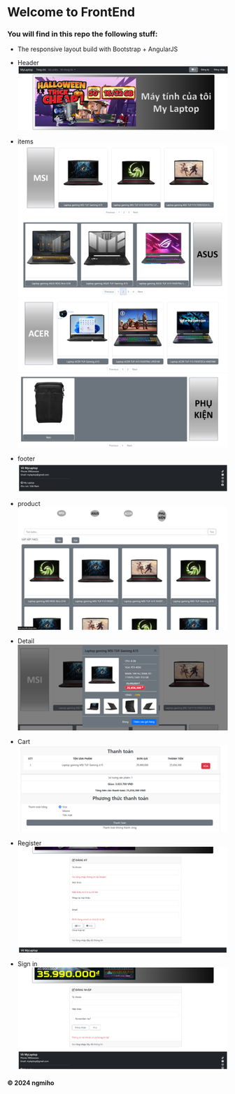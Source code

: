 # Welcome to FrontEnd
### You will find in this repo the following stuff:
* The responsive layout build with Bootstrap + AngularJS
- Header
![Header](https://github.com/ngmiho/laptopshopwebsite/blob/main/img/readme/layout01.png)

- items
![items](https://github.com/ngmiho/laptopshopwebsite/blob/main/img/readme/layout02.png)
![items](https://github.com/ngmiho/laptopshopwebsite/blob/main/img/readme/layout03.png)
![items](https://github.com/ngmiho/laptopshopwebsite/blob/main/img/readme/layout04.png)
![items](https://github.com/ngmiho/laptopshopwebsite/blob/main/img/readme/layout05.png)

- footer
![footer](https://github.com/ngmiho/laptopshopwebsite/blob/main/img/readme/layout06.png)

- product
![collapse](https://github.com/ngmiho/laptopshopwebsite/blob/main/img/readme/layout07.png)

- Detail
![detail](https://github.com/ngmiho/laptopshopwebsite/blob/main/img/readme/layout08.png)

- Cart
![](https://github.com/ngmiho/laptopshopwebsite/blob/main/img/readme/layout09.png)

- Register
![Register](https://github.com/ngmiho/laptopshopwebsite/blob/main/img/readme/layout10.png)

- Sign in
![Sign in](https://github.com/ngmiho/laptopshopwebsite/blob/main/img/readme/layout11.png)
#### © 2024 ngmiho